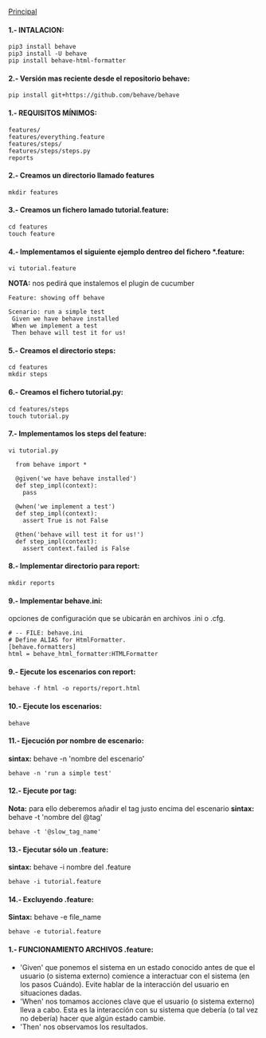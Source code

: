 [Principal](../README.md)<br/>


#### 1.- INTALACION:
    pip3 install behave
    pip3 install -U behave
    pip install behave-html-formatter

#### 2.- Versión mas reciente desde el repositorio behave:
    pip install git+https://github.com/behave/behave

#### 1.- REQUISITOS MÍNIMOS:
    features/
    features/everything.feature
    features/steps/
    features/steps/steps.py
    reports

#### 2.- Creamos un directorio llamado features
    mkdir features

#### 3.- Creamos un fichero lamado tutorial.feature:
    cd features
    touch feature

#### 4.- Implementamos el siguiente ejemplo dentreo del fichero *.feature:
    vi tutorial.feature
**NOTA:** nos pedirá que instalemos el plugin de cucumber

    Feature: showing off behave

    Scenario: run a simple test
     Given we have behave installed
     When we implement a test
     Then behave will test it for us!
      
#### 5.- Creamos el directorio steps:
    cd features
    mkdir steps

#### 6.- Creamos el fichero tutorial.py:
    cd features/steps
    touch tutorial.py

#### 7.- Implementamos los steps del feature:
    vi tutorial.py

      from behave import *

      @given('we have behave installed')
      def step_impl(context):
        pass

      @when('we implement a test')
      def step_impl(context):
        assert True is not False

      @then('behave will test it for us!')
      def step_impl(context):
        assert context.failed is False

#### 8.- Implementar directorio para report:
    mkdir reports

#### 9.- Implementar behave.ini:
opciones de configuración que se ubicarán en archivos .ini o .cfg.

    # -- FILE: behave.ini
    # Define ALIAS for HtmlFormatter.
    [behave.formatters]
    html = behave_html_formatter:HTMLFormatter

#### 9.- Ejecute los escenarios con report:
    behave -f html -o reports/report.html

#### 10.- Ejecute los escenarios:
    behave
    
#### 11.- Ejecución por nombre de escenario:
**sintax:** behave -n 'nombre del escenario'
   
    behave -n 'run a simple test'

#### 12.- Ejecute por tag:
**Nota:** para ello deberemos añadir el tag justo encima del escenario
**sintax:** behave -t 'nombre del @tag'

    behave -t '@slow_tag_name'

#### 13.- Ejecutar sólo un .feature:
**sintax:** behave -i nombre del .feature

    behave -i tutorial.feature

#### 14.- Excluyendo .feature:
**Sintax:** behave -e file_name

    behave -e tutorial.feature

#### 1.- FUNCIONAMIENTO ARCHIVOS .feature:
- 'Given' que ponemos el sistema en un estado conocido antes de que el usuario (o sistema externo) comience a interactuar con el sistema (en los pasos Cuándo). Evite hablar de la interacción del usuario en situaciones dadas.
- 'When' nos tomamos acciones clave que el usuario (o sistema externo) lleva a cabo. Esta es la interacción con su sistema que debería (o tal vez no debería) hacer que algún estado cambie.
- 'Then' nos observamos los resultados.
